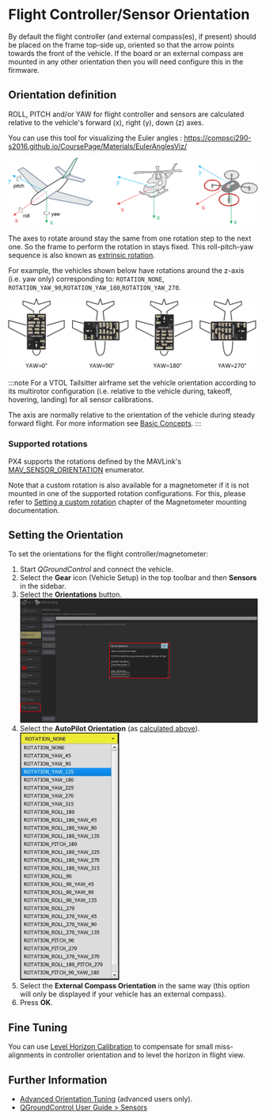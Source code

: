 # Flight Controller/Sensor Orientation

By default the flight controller (and external compass(es), if present) should be placed on the frame top-side up, oriented so that the arrow points towards the front of the vehicle.
If the board or an external compass are mounted in any other orientation then you will need configure this in the firmware.

## Orientation definition

ROLL, PITCH and/or YAW for flight controller and sensors are calculated relative to the vehicle's forward (x), right (y), down (z) axes.

You can use this tool for visualizing the Euler angles : https://compsci290-s2016.github.io/CoursePage/Materials/EulerAnglesViz/

![Frame Heading](../../assets/concepts/frame_heading.png)

The axes to rotate around stay the same from one rotation step to the next one.
So the frame to perform the rotation in stays fixed.
This roll-pitch-yaw sequence is also known as [extrinsic rotation](https://en.wikipedia.org/wiki/Euler_angles#Conventions_by_extrinsic_rotations).

For example, the vehicles shown below have rotations around the z-axis (i.e. yaw only) corresponding to: `ROTATION_NONE`, `ROTATION_YAW_90`,`ROTATION_YAW_180`,`ROTATION_YAW_270`.

![Yaw Rotation](../../assets/qgc/setup/sensor/yaw_rotation.png)

:::note
For a VTOL Tailsitter airframe set the vehicle orientation according to its multirotor configuration (i.e. relative to the vehicle during, takeoff, hovering, landing) for all sensor calibrations.

The axis are normally relative to the orientation of the vehicle during steady forward flight. 
For more information see [Basic Concepts](../getting_started/px4_basic_concepts.md#heading-and-directions).
:::

### Supported rotations

PX4 supports the rotations defined by the MAVLink's [MAV_SENSOR_ORIENTATION](https://mavlink.io/en/messages/common.html#MAV_SENSOR_ORIENTATION) enumerator.

Note that a custom rotation is also available for a magnetometer if it is not mounted in one of the supported rotation configurations. For this, please refer to [Setting a custom rotation](../assembly/mount_gps_compass.md#custom-magnetometer-orientation) chapter of the Magnetometer mounting documentation.

## Setting the Orientation

To set the orientations for the flight controller/magnetometer:

1. Start *QGroundControl* and connect the vehicle.
1. Select the **Gear** icon (Vehicle Setup) in the top toolbar and then **Sensors** in the sidebar.
1. Select the **Orientations** button.
   <img src="../../assets/qgc/setup/sensor/sensor_orientation_set_orientations.png" style="width: 600px;"/>
1. Select the **AutoPilot Orientation** (as [calculated above](#orientation-definition)).
   <img src="../../assets/qgc/setup/sensor/sensor_orientation_selector_values.jpg" style="width: 200px;"/>
1. Select the **External Compass Orientation** in the same way (this option will only be displayed if your vehicle has an external compass).
1. Press **OK**.


## Fine Tuning

You can use [Level Horizon Calibration](../config/level_horizon_calibration.md) to compensate for small miss-alignments in controller orientation and to level the horizon in flight view.

## Further Information

* [Advanced Orientation Tuning](../advanced_config/advanced_flight_controller_orientation_leveling.md) (advanced users only).
* [QGroundControl User Guide > Sensors](https://docs.qgroundcontrol.com/master/en/SetupView/sensors_px4.html#flight_controller_orientation)
